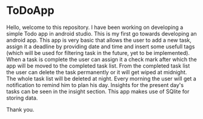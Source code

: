 # ToDoApp

Hello, welcome to this repository. I have been working on developing a simple Todo app in android studio. 
This is my first go towards developing an android app. This app is very basic that allows the user to add a new task,
assign it a deadline by providing date and time and insert some usefull tags (which will be used for filtering task
in the future, yet to be implemented). When a task is complete the user can assign it a check mark after which the 
app will be moved to the completed task list. From the completed task list the user can delete the task permanently or it will get wiped at midnight. The whole task list will be deleted at night. Every morning the user will get a notification to remind him to plan his day. Insights for the present day's tasks can be seen in the insight section.
This app makes use of SQlite for storing data.

Thank you.
